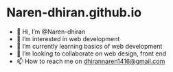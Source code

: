 # Naren-dhiran.github.io
- 👋 Hi, I’m @Naren-dhiran
- 👀 I’m interested in web development 
- 🌱 I’m currently learning basics of web development 
- 💞️ I’m looking to collaborate on web design, front end
- 📫 How to reach me on dhirannaren1416@gmail.com

<!---
Naren-dhiran/Naren-dhiran is a ✨ special ✨ repository because its `README.md` (this file) appears on your GitHub profile.
You can click the Preview link to take a look at your changes.
--->
